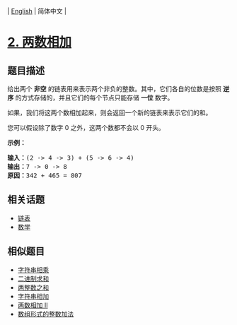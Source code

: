 
| [English](README.md) | 简体中文 |

# [2. 两数相加](https://leetcode-cn.com/problems/add-two-numbers/)

## 题目描述

<p>给出两个&nbsp;<strong>非空</strong> 的链表用来表示两个非负的整数。其中，它们各自的位数是按照&nbsp;<strong>逆序</strong>&nbsp;的方式存储的，并且它们的每个节点只能存储&nbsp;<strong>一位</strong>&nbsp;数字。</p>

<p>如果，我们将这两个数相加起来，则会返回一个新的链表来表示它们的和。</p>

<p>您可以假设除了数字 0 之外，这两个数都不会以 0&nbsp;开头。</p>

<p><strong>示例：</strong></p>

<pre><strong>输入：</strong>(2 -&gt; 4 -&gt; 3) + (5 -&gt; 6 -&gt; 4)
<strong>输出：</strong>7 -&gt; 0 -&gt; 8
<strong>原因：</strong>342 + 465 = 807
</pre>


## 相关话题

- [链表](https://leetcode-cn.com/tag/linked-list)
- [数学](https://leetcode-cn.com/tag/math)

## 相似题目

- [字符串相乘](../multiply-strings/README.md)
- [二进制求和](../add-binary/README.md)
- [两整数之和](../sum-of-two-integers/README.md)
- [字符串相加](../add-strings/README.md)
- [两数相加 II](../add-two-numbers-ii/README.md)
- [数组形式的整数加法](../add-to-array-form-of-integer/README.md)
